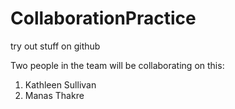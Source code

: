 # CollaborationPractice
try out stuff on github

Two people in the team will be collaborating on this:
1. Kathleen Sullivan
2. Manas Thakre
